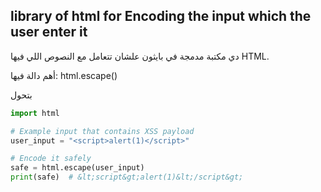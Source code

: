 ## library of html for Encoding the input which the user enter it 

دي مكتبة مدمجة في بايثون علشان تتعامل مع النصوص اللي فيها HTML.

أهم دالة فيها: html.escape()


بتحول          
                                                                                                                               
```  python
import html

# Example input that contains XSS payload
user_input = "<script>alert(1)</script>"

# Encode it safely
safe = html.escape(user_input)
print(safe)  # &lt;script&gt;alert(1)&lt;/script&gt;

